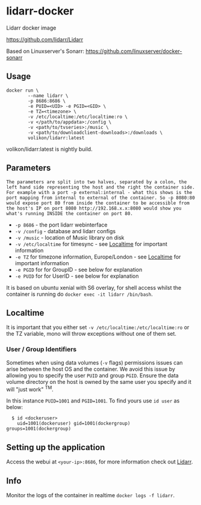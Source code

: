 # lidarr-docker
Lidarr docker image

https://github.com/lidarr/Lidarr

Based on Linuxserver's Sonarr:
https://github.com/linuxserver/docker-sonarr

## Usage
```
docker run \
        --name lidarr \
        -p 8686:8686 \
        -e PUID=<UID> -e PGID=<GID> \
        -e TZ=<timezone> \ 
        -v /etc/localtime:/etc/localtime:ro \
        -v </path/to/appdata>:/config \
        -v <path/to/tvseries>:/music \
        -v <path/to/downloadclient-downloads>:/downloads \
        volikon/lidarr:latest
```
volikon/lidarr:latest is nightly build.

## Parameters

`The parameters are split into two halves, separated by a colon, the left hand side representing the host and the right the container side. 
For example with a port -p external:internal - what this shows is the port mapping from internal to external of the container.
So -p 8080:80 would expose port 80 from inside the container to be accessible from the host's IP on port 8080
http://192.168.x.x:8080 would show you what's running INSIDE the container on port 80.`


* `-p 8686` - the port lidarr webinterface
* `-v /config` - database and lidarr configs
* `-v /music` - location of Music library on disk
* `-v /etc/localtime` for timesync - see [Localtime](#localtime) for important information
* `-e TZ` for timezone information, Europe/London - see [Localtime](#localtime) for important information
* `-e PGID` for for GroupID - see below for explanation
* `-e PUID` for for UserID - see below for explanation

It is based on ubuntu xenial with S6 overlay, for shell access whilst the container is running do `docker exec -it lidarr /bin/bash`.

## Localtime

It is important that you either set `-v /etc/localtime:/etc/localtime:ro` or the TZ variable, mono will throw exceptions without one of them set.

### User / Group Identifiers

Sometimes when using data volumes (`-v` flags) permissions issues can arise between the host OS and the container. We avoid this issue by allowing you to specify the user `PUID` and group `PGID`. Ensure the data volume directory on the host is owned by the same user you specify and it will "just work" <sup>TM</sup>.

In this instance `PUID=1001` and `PGID=1001`. To find yours use `id user` as below:

```
  $ id <dockeruser>
    uid=1001(dockeruser) gid=1001(dockergroup) groups=1001(dockergroup)
```

## Setting up the application
Access the webui at `<your-ip>:8686`, for more information check out [Lidarr](https://github.com/lidarr/Lidarr).

## Info

Monitor the logs of the container in realtime `docker logs -f lidarr`.
